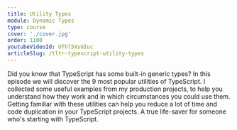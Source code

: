 ```yaml
---
title: Utility Types
module: Dynamic Types
type: course
cover: './cover.jpg'
order: 1100
youtubeVideoId: UThl5XsGIuc
articleSlug: /tltr-typescript-utility-types
---
```


Did you know that TypeScript has some built-in generic types? In this episode we will discover the 9 most popular utilities of TypeScript. I collected some useful examples from my production projects, to help you understand how they work and in which circumstances you could use them. Getting familiar with these utilities can help you reduce a lot of time and code duplication in your TypeScript projects. A true life-saver for someone who's starting with TypeScript.
